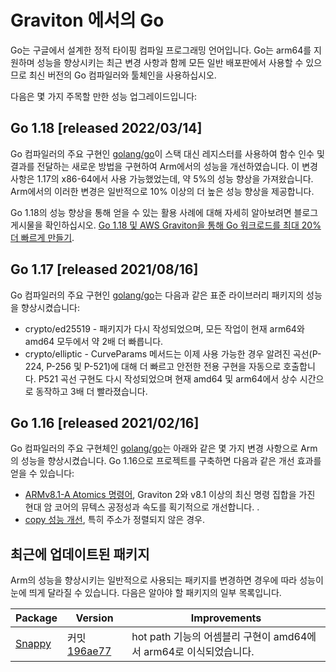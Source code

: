 # Graviton 에서의 Go

Go는 구글에서 설계한 정적 타이핑 컴파일 프로그래밍 언어입니다. Go는 arm64를  지원하며 성능을 향상시키는 최근 변경 사항과 함께 모든 일반 배포판에서 사용할 수 있으므로 최신 버전의 Go 컴파일러와 툴체인을 사용하십시오.

다음은 몇 가지 주목할 만한 성능 업그레이드입니다:


## Go 1.18 \[released 2022/03/14\]
Go 컴파일러의 주요 구현인 [golang/go](https://github.com/golang/go)이 스택 대신 레지스터를 사용하여 
함수 인수 및 결과를 전달하는 새로운 방법을 구현하여 Arm에서의 성능을 개선하였습니다. 이 변경 사항은 1.17의 x86-64에서 사용 가능했었는데, 약 5%의 성능 향상을 가져왔습니다. Arm에서의 이러한 변경은 일반적으로 10% 이상의 더 높은 성능 향상을 제공합니다.

Go 1.18의 성능 향상을 통해 얻을 수 있는 활용 사례에 대해 자세히 알아보려면 블로그 게시물을 확인하십시오. [Go 1.18 및 AWS Graviton을 통해 Go 워크로드를 최대 20% 더 빠르게 만들기](https://aws.amazon.com/blogs/compute/making-your-go-workloads-up-to-20-faster-with-go-1-18-and-aws-graviton/).

## Go 1.17 \[released 2021/08/16\]
Go 컴파일러의 주요 구현인 [golang/go](https://github.com/golang/go)는 다음과 같은 표준 라이브러리 패키지의 성능을 향상시켰습니다:

- crypto/ed25519 - 패키지가 다시 작성되었으며, 모든 작업이 현재 arm64와 amd64 모두에서 약 2배 더 빠릅니다.
- crypto/elliptic - CurveParams 메서드는 이제 사용 가능한 경우 알려진 곡선(P-224, P-256 및 P-521)에 대해 더 빠르고 안전한 전용 구현을 자동으로 호출합니다. P521 곡선 구현도 다시 작성되었으며 현재 amd64 및 arm64에서 상수 시간으로 동작하고 3배 더 빨라졌습니다.


## Go 1.16 \[released 2021/02/16\]
Go 컴파일러의 주요 구현체인 [golang/go](https://github.com/golang/go)는 아래와 같은 몇 가지 변경 사항으로 Arm의 성능을 향상시켰습니다. Go 1.16으로 프로젝트를 구축하면 다음과 같은 개선 효과를 얻을 수 있습니다:

 * [ARMv8.1-A Atomics 명령어](https://go-review.googlesource.com/c/go/+/234217), Graviton 2와 v8.1 이상의 최신 명령 집합을 가진 현대 암 코어의 뮤텍스 공정성과 속도를 획기적으로 개선합니다.
.
 * [copy 성능 개선](https://go-review.googlesource.com/c/go/+/243357), 특히 주소가 정렬되지 않은 경우.

## 최근에 업데이트된 패키지
Arm의 성능을 향상시키는 일반적으로 사용되는 패키지를 변경하면 경우에 따라 성능이 눈에 띄게 달라질 수 있습니다. 다음은 알아야 할 패키지의 일부 목록입니다.

Package   | Version   | Improvements
----------|-----------|-------------
[Snappy](https://github.com/golang/snappy) | 커밋 [196ae77](https://github.com/golang/snappy/commit/196ae77b8a26000fa30caa8b2b541e09674dbc43) | hot path 기능의 어셈블리 구현이 amd64에서 arm64로 이식되었습니다.

